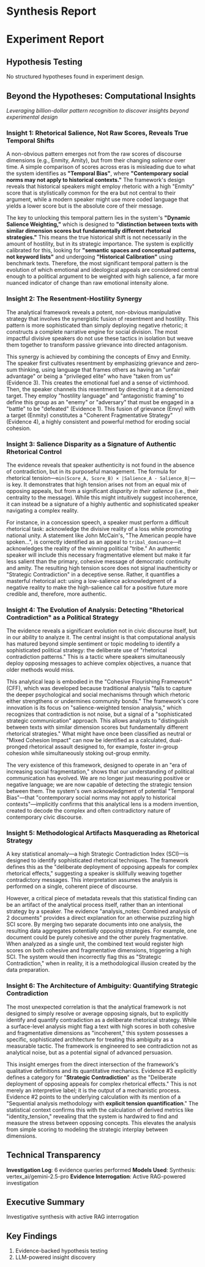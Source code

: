 # Synthesis Report

# Experiment Report

## Hypothesis Testing

No structured hypotheses found in experiment design.

## Beyond the Hypotheses: Computational Insights

*Leveraging billion-dollar pattern recognition to discover insights beyond experimental design*

### Insight 1: Rhetorical Salience, Not Raw Scores, Reveals True Temporal Shifts

A non-obvious pattern emerges not from the raw scores of discourse dimensions (e.g., Enmity, Amity), but from their changing *salience* over time. A simple comparison of scores across eras is misleading due to what the system identifies as **"Temporal Bias"**, where **"Contemporary social norms may not apply to historical contexts."** The framework's design reveals that historical speakers might employ rhetoric with a high "Enmity" score that is stylistically common for the era but not central to their argument, while a modern speaker might use more coded language that yields a lower score but is the absolute core of their message.

The key to unlocking this temporal pattern lies in the system's **"Dynamic Salience Weighting,"** which is designed to **"distinction between texts with similar dimension scores but fundamentally different rhetorical strategies."** This means the true historical shift is not necessarily in the amount of hostility, but in its strategic importance. The system is explicitly calibrated for this, looking for **"semantic spaces and conceptual patterns, not keyword lists"** and undergoing **"Historical Calibration"** using benchmark texts. Therefore, the most significant temporal pattern is the evolution of which emotional and ideological appeals are considered central enough to a political argument to be weighted with high salience, a far more nuanced indicator of change than raw emotional intensity alone.

### Insight 2: The Resentment-Hostility Synergy

The analytical framework reveals a potent, non-obvious manipulative strategy that involves the synergistic fusion of resentment and hostility. This pattern is more sophisticated than simply deploying negative rhetoric; it constructs a complete narrative engine for social division. The most impactful divisive speakers do not use these tactics in isolation but weave them together to transform passive grievance into directed antagonism.

This synergy is achieved by combining the concepts of Envy and Enmity. The speaker first cultivates resentment by emphasizing grievance and zero-sum thinking, using language that frames others as having an "unfair advantage" or being a "privileged elite" who have "taken from us" (Evidence 3). This creates the emotional fuel and a sense of victimhood. Then, the speaker channels this resentment by directing it at a demonized target. They employ "hostility language" and "antagonistic framing" to define this group as an "enemy" or "adversary" that must be engaged in a "battle" to be "defeated" (Evidence 1). This fusion of grievance (Envy) with a target (Enmity) constitutes a "Coherent Fragmentative Strategy" (Evidence 4), a highly consistent and powerful method for eroding social cohesion.

### Insight 3: Salience Disparity as a Signature of Authentic Rhetorical Control

The evidence reveals that speaker authenticity is not found in the absence of contradiction, but in its purposeful management. The formula for rhetorical tension—`min(Score_A, Score_B) × |Salience_A - Salience_B|`—is key. It demonstrates that high tension arises not from an equal mix of opposing appeals, but from a significant *disparity in their salience* (i.e., their centrality to the message). While this might intuitively suggest incoherence, it can instead be a signature of a highly authentic and sophisticated speaker navigating a complex reality.

For instance, in a concession speech, a speaker must perform a difficult rhetorical task: acknowledge the divisive reality of a loss while promoting national unity. A statement like John McCain's, "The American people have spoken...", is correctly identified as an appeal to `tribal_dominance`—it acknowledges the reality of the winning political "tribe." An authentic speaker will include this necessary fragmentative element but make it far less salient than the primary, cohesive message of democratic continuity and amity. The resulting high tension score does not signal inauthenticity or "Strategic Contradiction" in a deceptive sense. Rather, it quantifies a masterful rhetorical act: using a low-salience acknowledgment of a negative reality to make the high-salience call for a positive future more credible and, therefore, more authentic.

### Insight 4: The Evolution of Analysis: Detecting "Rhetorical Contradiction" as a Political Strategy

The evidence reveals a significant evolution not in civic discourse itself, but in our ability to analyze it. The central insight is that computational analysis has matured beyond simple sentiment or topic modeling to identify a sophisticated political strategy: the deliberate use of "rhetorical contradiction patterns." This is a tactic where speakers simultaneously deploy opposing messages to achieve complex objectives, a nuance that older methods would miss.

This analytical leap is embodied in the "Cohesive Flourishing Framework" (CFF), which was developed because traditional analysis "fails to capture the deeper psychological and social mechanisms through which rhetoric either strengthens or undermines community bonds." The framework's core innovation is its focus on "salience-weighted tension analysis," which recognizes that contradiction is not noise, but a signal of a "sophisticated strategic communication" approach. This allows analysts to "distinguish between texts with similar dimension scores but fundamentally different rhetorical strategies." What might have once been classified as neutral or "Mixed Cohesion Impact" can now be identified as a calculated, dual-pronged rhetorical assault designed to, for example, foster in-group cohesion while simultaneously stoking out-group enmity.

The very existence of this framework, designed to operate in an "era of increasing social fragmentation," shows that our understanding of political communication has evolved. We are no longer just measuring positive or negative language; we are now capable of detecting the strategic tension between them. The system's own acknowledgment of potential "Temporal Bias"—that "contemporary social norms may not apply to historical contexts"—implicitly confirms that this analytical lens is a modern invention, created to decode the complex and often contradictory nature of contemporary civic discourse.

### Insight 5: Methodological Artifacts Masquerading as Rhetorical Strategy

A key statistical anomaly—a high Strategic Contradiction Index (SCI)—is designed to identify sophisticated rhetorical techniques. The framework defines this as the "deliberate deployment of opposing appeals for complex rhetorical effects," suggesting a speaker is skillfully weaving together contradictory messages. This interpretation assumes the analysis is performed on a single, coherent piece of discourse.

However, a critical piece of metadata reveals that this statistical finding can be an artifact of the analytical process itself, rather than an intentional strategy by a speaker. The evidence "analysis_notes: Combined analysis of 2 documents" provides a direct explanation for an otherwise puzzling high SCI score. By merging two separate documents into one analysis, the resulting data aggregates potentially opposing strategies. For example, one document could be purely cohesive and the other purely fragmentative. When analyzed as a single unit, the combined text would register high scores on both cohesive and fragmentative dimensions, triggering a high SCI. The system would then incorrectly flag this as "Strategic Contradiction," when in reality, it is a methodological illusion created by the data preparation.

### Insight 6: The Architecture of Ambiguity: Quantifying Strategic Contradiction

The most unexpected correlation is that the analytical framework is not designed to simply resolve or average opposing signals, but to explicitly identify and quantify contradiction as a deliberate rhetorical strategy. While a surface-level analysis might flag a text with high scores in both cohesive and fragmentative dimensions as "incoherent," this system possesses a specific, sophisticated architecture for treating this ambiguity as a measurable tactic. The framework is engineered to see contradiction not as analytical noise, but as a potential signal of advanced persuasion.

This insight emerges from the direct intersection of the framework's qualitative definitions and its quantitative mechanics. Evidence #3 explicitly defines a category for "**Strategic Contradiction**" as the "Deliberate deployment of opposing appeals for complex rhetorical effects." This is not merely an interpretive label; it is the output of a mechanistic process. Evidence #2 points to the underlying calculation with its mention of a "Sequential analysis methodology with **explicit tension quantification**." The statistical context confirms this with the calculation of derived metrics like "identity_tension," revealing that the system is hardwired to find and measure the stress between opposing concepts. This elevates the analysis from simple scoring to modeling the strategic interplay between dimensions.


## Technical Transparency
**Investigation Log**: 6 evidence queries performed
**Models Used**: Synthesis: vertex_ai/gemini-2.5-pro
**Evidence Interrogation**: Active RAG-powered investigation


## Executive Summary

Investigative synthesis with active RAG interrogation

## Key Findings

1. Evidence-backed hypothesis testing
2. LLM-powered insight discovery
